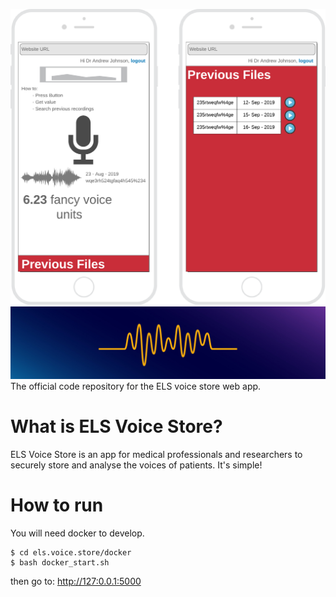![Wireframe](images/wireframe.png "a mock wireframe of what the website should look like")
![voice wave](images/voice_wave.jpg)
The official code repository for the ELS voice store web app.

# What is ELS Voice Store?
ELS Voice Store is an app for medical professionals and researchers to securely store and analyse the voices of patients. It's simple!


# How to run
You will need docker to develop. 
```
$ cd els.voice.store/docker
$ bash docker_start.sh
```

then go to: [http://127:0.0.1:5000](http://127:0.0.1:5000)